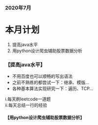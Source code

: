 ### 2020年7月
# 本月计划
1. 提高java水平 <br>
2. 用python设计爬虫辅助股票数据分析 <br>

### 【提高java水平】
* 不用百度也可以顺畅的写出语法 <br>
* 之前不熟练的都尝试一下：继承、模版... <br>
* 各种基本算法实现研究一下：遍历、TCP... <br>

i.每天刷leetcode一道题<br>
ii.每天总结一行的经验

#### 【用python设计爬虫辅助股票数据分析】


